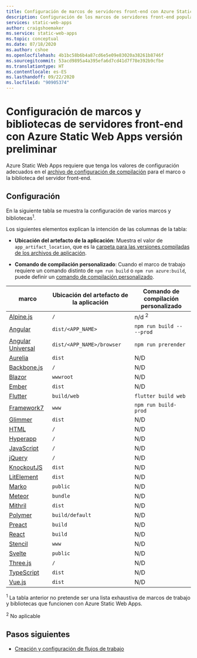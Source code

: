 ```yaml
---
title: Configuración de marcos de servidores front-end con Azure Static Web Apps versión preliminar
description: Configuración de los marcos de servidores front-end populares necesarios para Azure Static Web Apps
services: static-web-apps
author: craigshoemaker
ms.service: static-web-apps
ms.topic: conceptual
ms.date: 07/18/2020
ms.author: cshoe
ms.openlocfilehash: 4b1bc58b6b4a87cd6e5e09e83020a38261b8746f
ms.sourcegitcommit: 53acd9895a4a395efa6d7cd41d7f78e392b9cfbe
ms.translationtype: HT
ms.contentlocale: es-ES
ms.lasthandoff: 09/22/2020
ms.locfileid: "90905374"
---
```

# <a name="configure-front-end-frameworks-and-libraries-with-azure-static-web-apps-preview"></a>Configuración de marcos y bibliotecas de servidores front-end con Azure Static Web Apps versión preliminar

Azure Static Web Apps requiere que tenga los valores de configuración adecuados en el [archivo de configuración de compilación](github-actions-workflow.md) para el marco o la biblioteca del servidor front-end.

## <a name="configuration"></a>Configuración

En la siguiente tabla se muestra la configuración de varios marcos y bibliotecas<sup>1</sup>.

Los siguientes elementos explican la intención de las columnas de la tabla:

- **Ubicación del artefacto de la aplicación**: Muestra el valor de `app_artifact_location`, que es la [carpeta para las versiones compiladas de los archivos de aplicación](github-actions-workflow.md#build-and-deploy).

- **Comando de compilación personalizado**: Cuando el marco de trabajo requiere un comando distinto de `npm run build` o `npm run azure:build`, puede definir un [comando de compilación personalizado](github-actions-workflow.md#custom-build-commands).

| marco | Ubicación del artefacto de la aplicación | Comando de compilación personalizado |
|--|--|--|
| [Alpine.js](https://github.com/alpinejs/alpine/) | `/` | n/d <sup>2</sup> |
| [Angular](https://angular.io/) | `dist/<APP_NAME>` | `npm run build -- --prod` |
| [Angular Universal](https://angular.io/guide/universal) | `dist/<APP_NAME>/browser` | `npm run prerender` |
| [Aurelia](https://aurelia.io/) | `dist` | N/D |
| [Backbone.js](https://backbonejs.org/) | `/` | N/D |
| [Blazor](https://dotnet.microsoft.com/apps/aspnet/web-apps/blazor) | `wwwroot` | N/D |
| [Ember](https://emberjs.com/) | `dist` | N/D |
| [Flutter](https://flutter.dev/) | `build/web` | `flutter build web` |
| [Framework7](https://framework7.io/) | `www` | `npm run build-prod` |
| [Glimmer](https://glimmerjs.com/) | `dist` | N/D |
| [HTML](https://developer.mozilla.org/docs/Web/HTML) | `/` | N/D |
| [Hyperapp](https://hyperapp.dev/) | `/` | N/D |
| [JavaScript](https://developer.mozilla.org/docs/Web/javascript) | `/` | N/D |
| [jQuery](https://jquery.com/) | `/` | N/D |
| [KnockoutJS](https://knockoutjs.com/) | `dist` | N/D |
| [LitElement](https://lit-element.polymer-project.org/) | `dist` | N/D |
| [Marko](https://markojs.com/) | `public` | N/D |
| [Meteor](https://www.meteor.com/) | `bundle` | N/D |
| [Mithril](https://mithril.js.org/) | `dist` | N/D |
| [Polymer](https://www.polymer-project.org/) | `build/default` | N/D |
| [Preact](https://preactjs.com/) | `build` | N/D |
| [React](https://reactjs.org/) | `build` | N/D |
| [Stencil](https://stenciljs.com/) | `www` | N/D |
| [Svelte](https://svelte.dev/) | `public` | N/D |
| [Three.js](https://threejs.org/) | `/` | N/D |
| [TypeScript](https://www.typescriptlang.org/) | `dist` | N/D |
| [Vue.js](https://vuejs.org/) | `dist` | N/D |

<sup>1</sup> La tabla anterior no pretende ser una lista exhaustiva de marcos de trabajo y bibliotecas que funcionen con Azure Static Web Apps.

<sup>2</sup> No aplicable

## <a name="next-steps"></a>Pasos siguientes

- [Creación y configuración de flujos de trabajo](github-actions-workflow.md)
